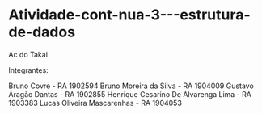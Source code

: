 # Atividade-cont-nua-3---estrutura-de-dados
Ac do Takai 

Integrantes:

Bruno Covre - RA 1902594
Bruno Moreira da Silva - RA 1904009
Gustavo Aragão Dantas - RA 1902855
Henrique Cesarino De Alvarenga Lima - RA 1903383
Lucas Oliveira Mascarenhas - RA 1904053
